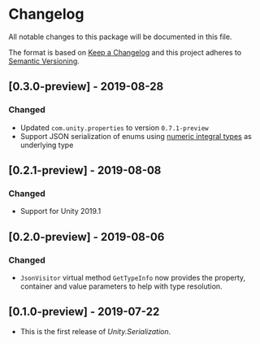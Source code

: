 # Changelog
All notable changes to this package will be documented in this file.

The format is based on [Keep a Changelog](http://keepachangelog.com/en/1.0.0/)
and this project adheres to [Semantic Versioning](http://semver.org/spec/v2.0.0.html).

## [0.3.0-preview] - 2019-08-28
### Changed
* Updated `com.unity.properties` to version `0.7.1-preview`
* Support JSON serialization of enums using [numeric integral types](https://docs.microsoft.com/en-us/dotnet/csharp/language-reference/builtin-types/integral-numeric-types) as underlying type

## [0.2.1-preview] - 2019-08-08
### Changed
* Support for Unity 2019.1

## [0.2.0-preview] - 2019-08-06

### Changed
* `JsonVisitor` virtual method `GetTypeInfo` now provides the property, container and value parameters to help with type resolution.

## [0.1.0-preview] - 2019-07-22

* This is the first release of *Unity.Serialization*.
